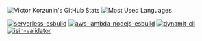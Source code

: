 ![Victor Korzunin's GitHub Stats](https://github-readme-stats.vercel.app/api?username=floydspace&show_icons=true&hide_border=true)
![Most Used Languages](https://github-readme-stats.vercel.app/api/top-langs/?username=floydspace&hide_border=true&layout=compact)

[![serverless-esbuild](https://github-readme-stats.vercel.app/api/pin/?username=floydspace&repo=serverless-esbuild)](https://github.com/floydspace/serverless-esbuild)
[![aws-lambda-nodejs-esbuild](https://github-readme-stats.vercel.app/api/pin/?username=floydspace&repo=aws-lambda-nodejs-esbuild)](https://github.com/floydspace/aws-lambda-nodejs-esbuild)
[![dynamit-cli](https://github-readme-stats.vercel.app/api/pin/?username=floydspace&repo=dynamodb-migrations-tool)](https://github.com/floydspace/dynamodb-migrations-tool)
[![isin-validator](https://github-readme-stats.vercel.app/api/pin/?username=floydspace&repo=isin-validator)](https://github.com/floydspace/isin-validator)

<!--
**floydspace/floydspace** is a ✨ _special_ ✨ repository because its `README.md` (this file) appears on your GitHub profile.

Here are some ideas to get you started:

- 🔭 I’m currently working on ...
- 🌱 I’m currently learning ...
- 👯 I’m looking to collaborate on ...
- 🤔 I’m looking for help with ...
- 💬 Ask me about ...
- 📫 How to reach me: ...
- 😄 Pronouns: ...
- ⚡ Fun fact: ...
-->
